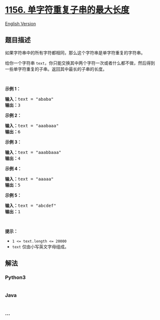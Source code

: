 # [1156. 单字符重复子串的最大长度](https://leetcode-cn.com/problems/swap-for-longest-repeated-character-substring)

[English Version](/solution/1100-1199/1156.Swap%20For%20Longest%20Repeated%20Character%20Substring/README_EN.md)

## 题目描述

<!-- 这里写题目描述 -->

<p>如果字符串中的所有字符都相同，那么这个字符串是单字符重复的字符串。</p>

<p>给你一个字符串&nbsp;<code>text</code>，你只能交换其中两个字符一次或者什么都不做，然后得到一些单字符重复的子串。返回其中最长的子串的长度。</p>

<p>&nbsp;</p>

<p><strong>示例 1：</strong></p>

<pre><strong>输入：</strong>text = &quot;ababa&quot;
<strong>输出：</strong>3
</pre>

<p><strong>示例 2：</strong></p>

<pre><strong>输入：</strong>text = &quot;aaabaaa&quot;
<strong>输出：</strong>6
</pre>

<p><strong>示例 3：</strong></p>

<pre><strong>输入：</strong>text = &quot;aaabbaaa&quot;
<strong>输出：</strong>4
</pre>

<p><strong>示例 4：</strong></p>

<pre><strong>输入：</strong>text = &quot;aaaaa&quot;
<strong>输出：</strong>5
</pre>

<p><strong>示例 5：</strong></p>

<pre><strong>输入：</strong>text = &quot;abcdef&quot;
<strong>输出：</strong>1
</pre>

<p>&nbsp;</p>

<p><strong>提示：</strong></p>

<ul>
	<li><code>1 &lt;= text.length &lt;= 20000</code></li>
	<li><code>text</code> 仅由小写英文字母组成。</li>
</ul>


## 解法

<!-- 这里可写通用的实现逻辑 -->

<!-- tabs:start -->

### **Python3**

<!-- 这里可写当前语言的特殊实现逻辑 -->

```python

```

### **Java**

<!-- 这里可写当前语言的特殊实现逻辑 -->

```java

```

### **...**

```

```

<!-- tabs:end -->
